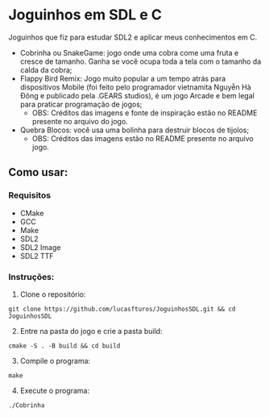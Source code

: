 # Joguinhos em SDL e C

Joguinhos que fiz para estudar SDL2 e aplicar meus conhecimentos em C.

-   Cobrinha ou SnakeGame: jogo onde uma cobra come uma fruta e cresce de tamanho. Ganha se você ocupa toda a tela com o tamanho da calda da cobra;
-   Flappy Bird Remix: Jogo muito popular a um tempo atrás para dispositivos Mobile (foi feito pelo programador vietnamita Nguyễn Hà Đông e publicado pela .GEARS studios), é um jogo Arcade e bem legal para praticar programação de jogos;
    -   OBS: Créditos das imagens e fonte de inspiração estão no README presente no arquivo do jogo.
-   Quebra Blocos: você usa uma bolinha para destruir blocos de tijolos;
    -   OBS: Créditos das imagens estão no README presente no arquivo jogo.

## Como usar:

### Requisitos

-   CMake
-   GCC
-   Make
-   SDL2
-   SDL2 Image
-   SDL2 TTF

### Instruções:

1. Clone o repositório:

```
git clone https://github.com/lucasfturos/JoguinhosSDL.git && cd JoguinhosSDL
```

2. Entre na pasta do jogo e crie a pasta build:

```
cmake -S . -B build && cd build
```

3. Compile o programa:

```
make
```

4. Execute o programa:

```
./Cobrinha
```
